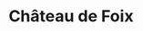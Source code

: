 ---
guid: "465e0f84b58d"
title: "Château de Foix"
latlng: "42.965570, 1.604881"
videoId: "3Iacc7HCzro" 
---